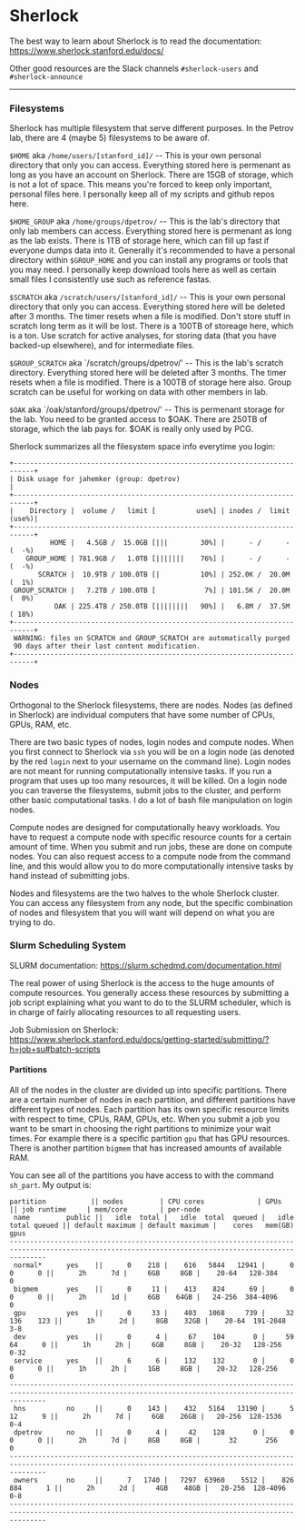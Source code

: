 # Sherlock

The best way to learn about Sherlock is to read the documentation: https://www.sherlock.stanford.edu/docs/

Other good resources are the Slack channels `#sherlock-users` and `#sherlock-announce`

---

### Filesystems

Sherlock has multiple filesystem that serve different purposes. In the Petrov lab, there are 4 (maybe 5) filesystems to be aware of.

`$HOME` aka `/home/users/[stanford_id]/` -- This is your own personal directory that only you can access. Everything stored here is permenant as long as you have an account on Sherlock. There are 15GB of storage, which is not a lot of space. This means you're forced to keep only important, personal files here. I personally keep all of my scripts and github repos here.

`$HOME_GROUP` aka `/home/groups/dpetrov/` -- This is the lab's directory that only lab members can access. Everything stored here is permenant as long as the lab exists. There is 1TB of storage here, which can fill up fast if everyone dumps data into it. Generally it's recommended to have a personal directory within `$GROUP_HOME` and you can install any programs or tools that you may need. I personally keep download tools here as well as certain small files I consistently use such as reference fastas.

`$SCRATCH` aka `/scratch/users/[stanford_id]/` -- This is your own personal directory that only you can access. Everything stored here will be deleted after 3 months. The timer resets when a file is modified. Don't store stuff in scratch long term as it will be lost. There is a 100TB of storeage here, which is a ton. Use scratch for active analyses, for storing data (that you have backed-up elsewhere), and for intermediate files.

`$GROUP_SCRATCH` aka `/scratch/groups/dpetrov/' -- This is the lab's scratch directory. Everything stored here will be deleted after 3 months. The timer resets when a file is modified. There is a 100TB of storage here also. Group scratch can be useful for working on data with other members in lab.

`$OAK` aka `/oak/stanford/groups/dpetrov/' -- This is permenant storage for the lab. You need to be granted access to $OAK. There are 250TB of storage, which the lab pays for. $OAK is really only used by PCG.

Sherlock summarizes all the filesystem space info everytime you login:
```
+---------------------------------------------------------------------------+
| Disk usage for jahemker (group: dpetrov)                                  |
+---------------------------------------------------------------------------+
|    Directory |  volume /   limit [          use%] | inodes /  limit (use%)|
+---------------------------------------------------------------------------+
          HOME |   4.5GB /  15.0GB [|||        30%] |      - /      - (  -%) 
    GROUP_HOME | 781.9GB /   1.0TB [|||||||    76%] |      - /      - (  -%) 
       SCRATCH |  10.9TB / 100.0TB [|          10%] | 252.0K /  20.0M (  1%) 
 GROUP_SCRATCH |   7.2TB / 100.0TB [            7%] | 101.5K /  20.0M (  0%) 
           OAK | 225.4TB / 250.0TB [||||||||   90%] |   6.8M /  37.5M ( 18%) 
+---------------------------------------------------------------------------+
 WARNING: files on SCRATCH and GROUP_SCRATCH are automatically purged
 90 days after their last content modification.
+---------------------------------------------------------------------------+
```


### Nodes

Orthogonal to the Sherlock filesystems, there are nodes. Nodes (as defined in Sherlock) are individual computers that have some number of CPUs, GPUs, RAM, etc. 

There are two basic types of nodes, login nodes and compute nodes. When you first connect to Sherlock via `ssh` you will be on a login node (as denoted by the red `login` next to your username on the command line). Login nodes are not meant for running computationally intensive tasks. If you run a program that uses up too many resources, it will be killed. On a login node you can traverse the filesystems, submit jobs to the cluster, and perform other basic computational tasks. I do a lot of bash file manipulation on login nodes.

Compute nodes are designed for computationally heavy workloads. You have to request a compute node with specific resource counts for a certain amount of time. When you submit and run jobs, these are done on compute nodes. You can also request access to a compute node from the command line, and this would allow you to do more computationally intensive tasks by hand instead of submitting jobs.

Nodes and filesystems are the two halves to the whole Sherlock cluster. You can access any filesystem from any node, but the specific combination of nodes and filesystem that you will want will depend on what you are trying to do.


### Slurm Scheduling System

SLURM documentation: https://slurm.schedmd.com/documentation.html

The real power of using Sherlock is the access to the huge amounts of compute resources. You generally access these resources by submitting a job script explaining what you want to do to the SLURM scheduler, which is in charge of fairly allocating resources to all requesting users.

Job Submission on Sherlock: https://www.sherlock.stanford.edu/docs/getting-started/submitting/?h=job+su#batch-scripts

#### Partitions

All of the nodes in the cluster are divided up into specific partitions. There are a certain number of nodes in each partition, and different partitions have different types of nodes. Each partition has its own specific resource limits with respect to time, CPUs, RAM, GPUs, etc. When you submit a job you want to be smart in choosing the right partitions to minimize your wait times. For example there is a specific partition `gpu` that has GPU resources. There is another partition `bigmem` that has increased amounts of available RAM.

You can see all of the partitions you have access to with the command `sh_part`.
My output is:
```
partition           || nodes         | CPU cores             | GPUs                 || job runtime     | mem/core        | per-node
 name         public ||   idle  total |   idle  total  queued |   idle  total queued || default maximum | default maximum |    cores   mem(GB)  gpus
-----------------------------------------------------------------------------------------------------------------------------------------------------
 normal*      yes    ||      0    218 |    616   5844   12941 |      0      0      0 ||      2h      7d |     6GB     8GB |    20-64   128-384     0
 bigmem       yes    ||      0     11 |    413    824      69 |      0      0      0 ||      2h      1d |     6GB    64GB |   24-256  384-4096     0
 gpu          yes    ||      0     33 |    403   1068     739 |     32    136    123 ||      1h      2d |     8GB    32GB |    20-64  191-2048   3-8
 dev          yes    ||      0      4 |     67    104       0 |     59     64      0 ||      1h      2h |     6GB     8GB |    20-32   128-256  0-32
 service      yes    ||      6      6 |    132    132       0 |      0      0      0 ||      1h      2h |     1GB     8GB |    20-32   128-256     0
-----------------------------------------------------------------------------------------------------------------------------------------------------
 hns          no     ||      0    143 |    432   5164   13190 |      5     12      9 ||      2h      7d |     6GB    26GB |   20-256  128-1536   0-4
 dpetrov      no     ||      0      4 |     42    128       0 |      0      0      0 ||      2h      7d |     8GB     8GB |       32       256     0
-----------------------------------------------------------------------------------------------------------------------------------------------------
 owners       no     ||      7   1740 |   7297  63960    5512 |    826    884      1 ||      2h      2d |     4GB    48GB |   20-256  128-4096   0-8
-----------------------------------------------------------------------------------------------------------------------------------------------------
```




